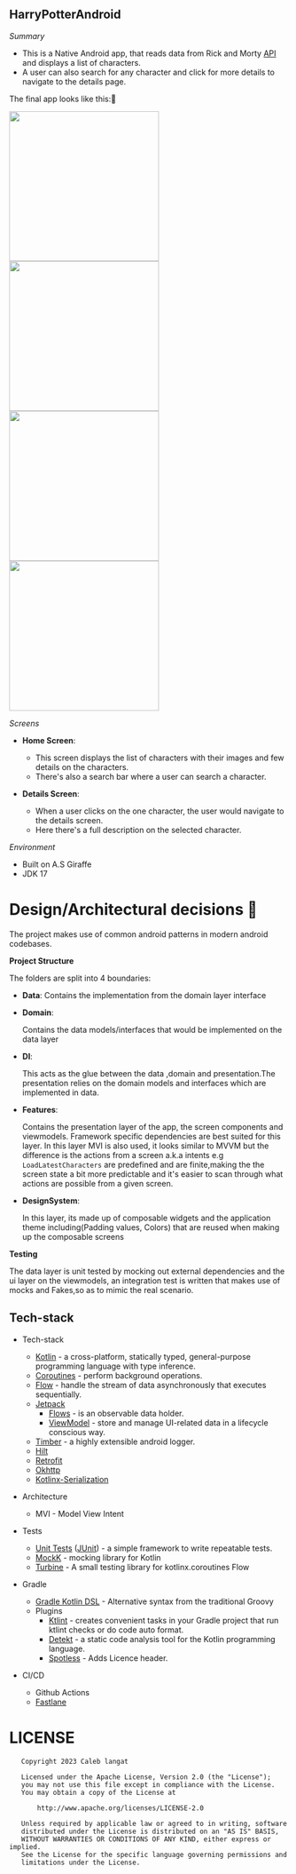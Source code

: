 ## HarryPotterAndroid

*Summary*
- This is a Native Android app, that reads data from Rick and Morty [API](https://hp-api.onrender.com/) and displays a list of characters. 
- A user can also search for any character and click for more details to navigate to the details page. 

The final app looks like this:👀

<img src="screenshots/homeList.jpg" width="270"/> <img src="screenshots/details.jpg" width="270"/> <img src="screenshots/search.jpg" width="270"/>
<img src="screenshots/empty.jpg" width="270"/>

*Screens*
- **Home Screen**:
    - This screen displays the list of characters with their images and few details on the characters.
    - There's also a search bar where a user can search a character.

- **Details Screen**:
    - When a user clicks on the one character, the user would navigate to the details screen. 
    - Here there's a full description on the selected character.

*Environment*
- Built on A.S Giraffe
- JDK 17

# Design/Architectural decisions 📐

The project makes use of common android patterns in modern android codebases.

**Project Structure**

The folders are split into 4 boundaries:
- **Data**:
  Contains the implementation from the domain layer interface

- **Domain**:

  Contains the data models/interfaces that would be implemented on the data layer

- **DI**:

  This acts as the glue between the data ,domain and presentation.The presentation relies on the domain models and interfaces which are implemented in data.

- **Features**:

  Contains the presentation layer of the app, the screen components and viewmodels. Framework specific dependencies are best suited for this layer.
  In this layer MVI is also used, it looks similar to MVVM but the difference is the actions from a screen a.k.a intents e.g ```LoadLatestCharacters``` are predefined and are finite,making the
  the screen state a bit more predictable and it's easier to scan through what actions are possible from a given screen.

- **DesignSystem**:

  In this layer, its made up of composable widgets and the application theme including(Padding values, Colors) that are reused when making up the composable screens


**Testing**

The data layer is unit tested by mocking out external dependencies and the ui layer on the viewmodels, an integration test
is written that makes use of mocks and Fakes,so as to mimic the real scenario.

## Tech-stack

* Tech-stack
    * [Kotlin](https://kotlinlang.org/) - a cross-platform, statically typed, general-purpose programming language with type inference.
    * [Coroutines](https://kotlinlang.org/docs/reference/coroutines-overview.html) - perform background operations.
    * [Flow](https://kotlinlang.org/docs/reference/coroutines/flow.html) - handle the stream of data asynchronously that executes sequentially.
    * [Jetpack](https://developer.android.com/jetpack)
        * [Flows](https://developer.android.com/kotlin/flow) - is an observable data holder.
        * [ViewModel](https://developer.android.com/topic/libraries/architecture/viewmodel) - store and manage UI-related data in a lifecycle conscious way.
    * [Timber](https://github.com/JakeWharton/timber) - a highly extensible android logger.
    * [Hilt](https://developer.android.com/training/dependency-injection/hilt-android)
    * [Retrofit](https://square.github.io/retrofit/) 
    * [Okhttp](https://square.github.io/okhttp/)
    * [Kotlinx-Serialization](https://kotlinlang.org/docs/serialization.html)

* Architecture
    * MVI - Model View Intent
* Tests
    * [Unit Tests](https://en.wikipedia.org/wiki/Unit_testing) ([JUnit](https://junit.org/junit4/)) - a simple framework to write repeatable tests.
    * [MockK](https://github.com/mockk) - mocking library for Kotlin
    * [Turbine](https://github.com/cashapp/turbine) - A small testing library for kotlinx.coroutines Flow

* Gradle
    * [Gradle Kotlin DSL](https://docs.gradle.org/current/userguide/kotlin_dsl.html) - Alternative syntax from the traditional Groovy
    * Plugins
        * [Ktlint](https://github.com/JLLeitschuh/ktlint-gradle) - creates convenient tasks in your Gradle project that run ktlint checks or do code auto format.
        * [Detekt](https://github.com/detekt/detekt) - a static code analysis tool for the Kotlin programming language.
        * [Spotless](https://github.com/diffplug/spotless) - Adds Licence header.
* CI/CD
    * Github Actions
    * [Fastlane](https://fastlane.tools)

# LICENSE

```
   Copyright 2023 Caleb langat

   Licensed under the Apache License, Version 2.0 (the "License");
   you may not use this file except in compliance with the License.
   You may obtain a copy of the License at

       http://www.apache.org/licenses/LICENSE-2.0

   Unless required by applicable law or agreed to in writing, software
   distributed under the License is distributed on an "AS IS" BASIS,
   WITHOUT WARRANTIES OR CONDITIONS OF ANY KIND, either express or implied.
   See the License for the specific language governing permissions and
   limitations under the License.
   
```
